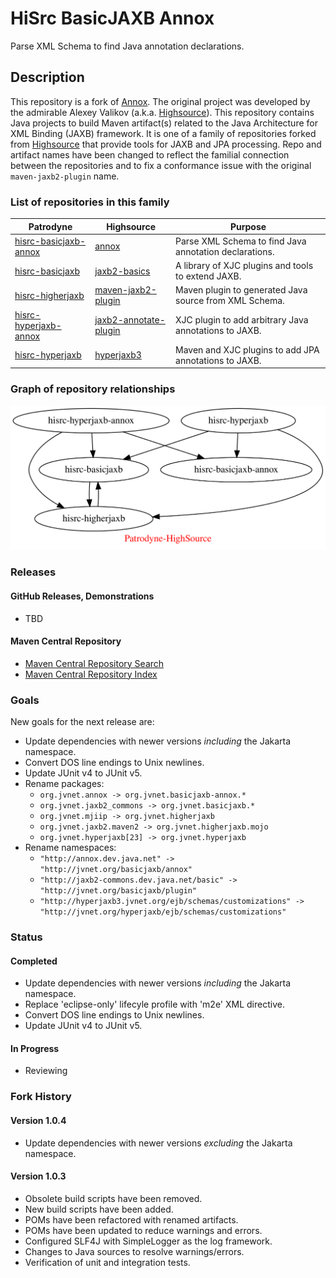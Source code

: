 # HiSrc BasicJAXB Annox

Parse XML Schema to find Java annotation declarations.

## Description

This repository is a fork of [Annox][21]. The original project was developed by the admirable
Alexey Valikov (a.k.a. [Highsource][2]). This repository contains Java projects to build Maven artifact(s)
related to the Java Architecture for XML Binding (JAXB) framework. It is one of a family of repositories
forked from [Highsource][2] that provide tools for JAXB and JPA processing. Repo and artifact names have
been changed to reflect the familial connection between the repositories and to fix a conformance issue
with the original `maven-jaxb2-plugin` name.

### List of repositories in this family

| Patrodyne                   | Highsource                  | Purpose                                                |
| --------------------------- | --------------------------- | ------------------------------------------------------ |
| [hisrc-basicjaxb-annox][11] | [annox][21]                 | Parse XML Schema to find Java annotation declarations. |
| [hisrc-basicjaxb][12]       | [jaxb2-basics][22]          | A library of XJC plugins and tools to extend JAXB.     |
| [hisrc-higherjaxb][13]      | [maven-jaxb2-plugin][23]    | Maven plugin to generated Java source from XML Schema. |
| [hisrc-hyperjaxb-annox][14] | [jaxb2-annotate-plugin][24] | XJC plugin to add arbitrary Java annotations to JAXB.  |
| [hisrc-hyperjaxb][15]       | [hyperjaxb3][25]            | Maven and XJC plugins to add JPA annotations to JAXB.  |

### Graph of repository relationships

![Patrodyne-Highsource Graph][1]

### Releases

#### GitHub Releases, Demonstrations

* TBD

#### Maven Central Repository

* [Maven Central Repository Search](https://search.maven.org/search?q=g:org.patrodyne.jvnet)
* [Maven Central Repository Index](https://repo1.maven.org/maven2/org/patrodyne/jvnet/)

### Goals

New goals for the next release are:

* Update dependencies with newer versions *including* the Jakarta namespace.
* Convert DOS line endings to Unix newlines.
* Update JUnit v4 to JUnit v5.
* Rename packages:
    * `org.jvnet.annox -> org.jvnet.basicjaxb-annox.*`
    * `org.jvnet.jaxb2_commons -> org.jvnet.basicjaxb.*`
    * `org.jvnet.mjiip -> org.jvnet.higherjaxb`
    * `org.jvnet.jaxb2.maven2 -> org.jvnet.higherjaxb.mojo`
	* `org.jvnet.hyperjaxb[23] -> org.jvnet.hyperjaxb`
* Rename namespaces:
	* `"http://annox.dev.java.net" -> "http://jvnet.org/basicjaxb/annox"`
	* `"http://jaxb2-commons.dev.java.net/basic" -> "http://jvnet.org/basicjaxb/plugin"`
	* `"http://hyperjaxb3.jvnet.org/ejb/schemas/customizations" -> "http://jvnet.org/hyperjaxb/ejb/schemas/customizations"`

### Status

#### Completed

* Update dependencies with newer versions *including* the Jakarta namespace.
* Replace 'eclipse-only' lifecyle profile with 'm2e' XML directive.
* Convert DOS line endings to Unix newlines.
* Update JUnit v4 to JUnit v5.

#### In Progress

* Reviewing

### Fork History

#### Version 1.0.4

* Update dependencies with newer versions *excluding* the Jakarta namespace.

#### Version 1.0.3

* Obsolete build scripts have been removed.
* New build scripts have been added.
* POMs have been refactored with renamed artifacts.
* POMs have been updated to reduce warnings and errors.
* Configured SLF4J with SimpleLogger as the log framework.
* Changes to Java sources to resolve warnings/errors.
* Verification of unit and integration tests.

<!-- References -->

  [1]: https://raw.githubusercontent.com/patrodyne/hisrc-hyperjaxb/master/etc/hisrc-repositories.svg
  [2]: https://github.com/highsource
  [11]: https://github.com/patrodyne/hisrc-basicjaxb-annox#readme
  [12]: https://github.com/patrodyne/hisrc-basicjaxb#readme
  [13]: https://github.com/patrodyne/hisrc-higherjaxb#readme
  [14]: https://github.com/patrodyne/hisrc-hyperjaxb-annox#readme
  [15]: https://github.com/patrodyne/hisrc-hyperjaxb#readme
  [21]: https://github.com/highsource/annox#readme
  [22]: https://github.com/highsource/jaxb2-basics#readme
  [23]: https://github.com/highsource/maven-jaxb2-plugin#readme
  [24]: https://github.com/highsource/jaxb2-annotate-plugin#readme
  [25]: https://github.com/highsource/hyperjaxb3#readme
